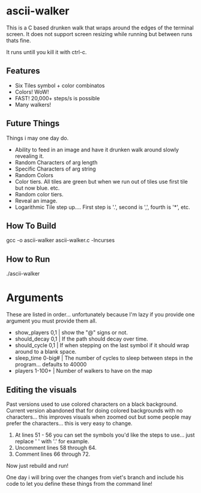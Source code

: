 # ascii-walker

This is a C based drunken walk that wraps around the edges of the terminal screen.
It does not support screen resizing while running but between runs thats fine.

It runs untill you kill it with ctrl-c.

Features
----------

- Six Tiles symbol + color combinatos
- Colors! WoW!
- FAST!  20,000+ steps/s is possible
- Many walkers!

Future Things
--------------

Things i may one day do.

- Ability to feed in an image and have it drunken walk around slowly revealing it.
- Random Characters of arg length
- Specific Characters of arg string
- Random Colors
- Color tiers.  All tiles are green but when we run out of tiles use first tile but now blue. etc.
- Random color tiers.
- Reveal an image.
- Logarithmic Tile step up.... First step is '.', second is ',', fourth is '*', etc.

How To Build
-------------

gcc -o ascii-walker ascii-walker.c -lncurses

How to Run
-----------
./ascii-walker

# Arguments

These are listed in order... unfortunately because I'm lazy if you provide one argument you must provide them all.

- show_players 0,1 | show the "@" signs or not.
- should_decay 0,1 | If the path should decay over time.
- should_cycle 0,1  | If when stepping on the last symbol if it should wrap around to a blank space.
- sleep_time 0-big# | The number of cycles to sleep between steps in the program... defaults to 40000
- players 1-100+ | Number of walkers to have on the map


Editing the visuals
-------------------

Past versions used to use colored characters on a black background.
Current version abandoned that for doing colored backgrounds with no characters... this improves visuals when zoomed out
but some people may prefer the characters... this is very easy to change.

1. At lines 51 - 56 you can set the symbols you'd like the steps to use... just replace ' ' with '.' for example.
2. Uncomment lines 58 through 64.
3. Comment lines 66 through 72.

Now just rebuild and run!

One day i will bring over the changes from viet's branch and include his code to let you define these things from the command line!